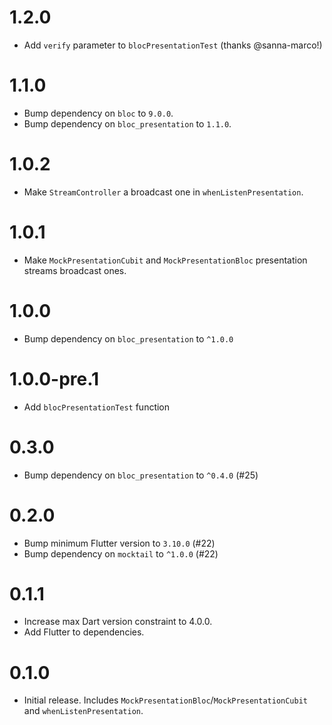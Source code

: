 # 1.2.0

- Add `verify` parameter to `blocPresentationTest` (thanks @sanna-marco!)

# 1.1.0

- Bump dependency on `bloc` to `9.0.0`.
- Bump dependency on `bloc_presentation` to `1.1.0`.

# 1.0.2

- Make `StreamController` a broadcast one in `whenListenPresentation`.

# 1.0.1

- Make `MockPresentationCubit` and `MockPresentationBloc` presentation streams broadcast ones.

# 1.0.0

- Bump dependency on `bloc_presentation` to `^1.0.0`

# 1.0.0-pre.1

- Add `blocPresentationTest` function

# 0.3.0

- Bump dependency on `bloc_presentation` to `^0.4.0` (#25)

# 0.2.0

- Bump minimum Flutter version to `3.10.0` (#22)
- Bump dependency on `mocktail` to `^1.0.0` (#22)

# 0.1.1

- Increase max Dart version constraint to 4.0.0.
- Add Flutter to dependencies.

# 0.1.0

- Initial release. Includes `MockPresentationBloc`/`MockPresentationCubit` and `whenListenPresentation`.
